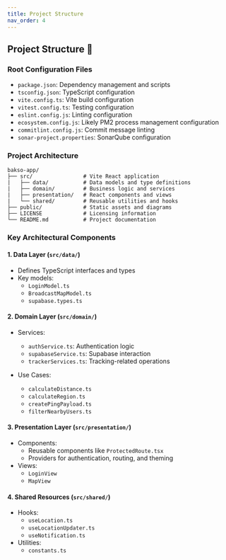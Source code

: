 ```yaml
---
title: Project Structure
nav_order: 4
---
```


## **Project Structure 📁**

 

### Root Configuration Files
- `package.json`: Dependency management and scripts
- `tsconfig.json`: TypeScript configuration
- `vite.config.ts`: Vite build configuration
- `vitest.config.ts`: Testing configuration
- `eslint.config.js`: Linting configuration
- `ecosystem.config.js`: Likely PM2 process management configuration
- `commitlint.config.js`: Commit message linting
- `sonar-project.properties`: SonarQube configuration

### Project Architecture
```
bakso-app/
├── src/                # Vite React application
|   ├── data/           # Data models and type definitions
|   ├── domain/         # Business logic and services
|   ├── presentation/   # React components and views
|   └── shared/         # Reusable utilities and hooks
├── public/             # Static assets and diagrams
├── LICENSE             # Licensing information
└── README.md           # Project documentation
```

### Key Architectural Components

#### 1. Data Layer (`src/data/`)
- Defines TypeScript interfaces and types
- Key models:
  - `LoginModel.ts`
  - `BroadcastMapModel.ts`
  - `supabase.types.ts`

#### 2. Domain Layer (`src/domain/`)
- Services:
  - `authService.ts`: Authentication logic
  - `supabaseService.ts`: Supabase interaction
  - `trackerServices.ts`: Tracking-related operations

- Use Cases:
  - `calculateDistance.ts`
  - `calculateRegion.ts`
  - `createPingPayload.ts`
  - `filterNearbyUsers.ts`

#### 3. Presentation Layer (`src/presentation/`)
- Components:
  - Reusable components like `ProtectedRoute.tsx`
  - Providers for authentication, routing, and theming
- Views:
  - `LoginView`
  - `MapView`

#### 4. Shared Resources (`src/shared/`)
- Hooks:
  - `useLocation.ts`
  - `useLocationUpdater.ts`
  - `useNotification.ts`
- Utilities:
  - `constants.ts`
 